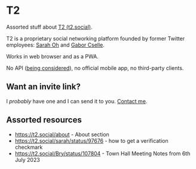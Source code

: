 # T2

Assorted stuff about [T2 (t2.social)](https://t2.social).

T2 is a proprietary social networking platform founded by former Twitter employees: [Sarah Oh](https://t2.social/sarah) and [Gabor Cselle](https://t2.social/gabor).

Works in web browser and as a PWA.

No API ([being considered](https://t2.social/Bry/status/107821)), no official mobile app, no third-party clients.

## Want an invite link?

I _probably_ have one and I can send it to you. [Contact me](https://lukaszwojcik.net/contact/).

## Assorted resources

- https://t2.social/about - About section
- https://t2.social/sarah/status/97676 - how to get a verification checkmark
- https://t2.social/Bry/status/107804 - Town Hall Meeting Notes from 6th July 2023
